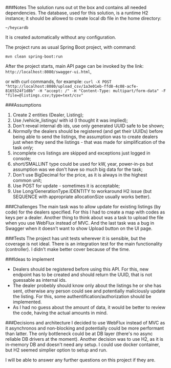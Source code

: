###Notes
The solution runs out ot the box and contains all needed dependencies.
The database, used for this solution, is a runtime H2 instance; it should be allowed to create 
local db file in the home directory:

`~/heycardb`

It is created automatically without any configuration.

The project runs as usual Spring Boot project, with command:

`mvn clean spring-boot:run`

After the project starts, main API page can be invoked by the link:
`http://localhost:8080/swagger-ui.html`,

or with curl commands, for example:
`curl -X POST "http://localhost:8080/upload_csv/1a3e01eb-ffd8-4c08-acfe-8165524f1d8b" -H "accept: /" -H "Content-Type: multipart/form-data" -F "file=@listings.csv;type=text/csv"`

###Assumptions
1. Create 2 entities (Dealer, Listing);
2. Use /vehicle_listings/ with id (I thought it was implied);
3. Don't reveal internal db ids, use only generated UUID safe to be shown;
4. _Normally_ the dealers should be registered (and get their UUIDs) before being able to send the listings,
the assumption was to create dealers just when they send the listings - that was made for simplification of the task _only_;
5. incomplete cvs listings are skipped and exceptions just logged in console;
6. short/SMALLINT type could be used for kW, year, power-in-ps but assumption was we don't have so much  big data for the task;
7. Don't use BigDecimal for the price, as it is always in the highest common unit;
8. Use POST for update - sometimes it is acceptable;
9. Use Long/GenerationType.IDENTITY to workaround H2 issue (but SEQUENCE with appropriate allocationSize usually works better).

###Challenges
The main task was to allow update for existing listings (by code) for the dealers specified. For this I had to create a map with 
codes as keys per a dealer. Another thing to think about was a task to upload the file when you use WebFlux instead of MVC.
And the last task was a bug in Swagger when it doesn't want to show Upload button on the UI page.

###Tests
The project has unit tests wherever it is sensible, but the coverage is not ideal. There is an integration test for 
the main functionality (controller). I didn't make better cover because of the time.

###Ideas to implement
- Dealers should be registered before using this API. For this, new endpoint has to be created and should
return the UUID, that is not guessable as internal ids.
- The dealer probebly should know only about the listings he or she has sent, otherwise any person could see
and potentially maliciously update the listing. For this, some authentification/authorization should be implemented.
- As I had no guess about the amount of data, it would be better to review the code, having the actual amounts in mind.

###Decisions and architecture
I decided to use WebFlux instead of MVC as it asynchronos and non-blocking and potentially could be more performant than latter.
The only bottleneck could be at DB layer (there's no async reliable DB drivers at the moment).
Another decision was to use H2, as it is in-memory DB and doesn't need any setup. I could use docker container, but H2
seemed simplier option to setup and run.

I will be able to answer any further questions on this project if they are.

